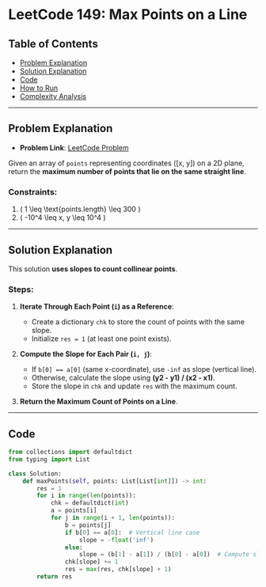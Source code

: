 # LeetCode 149: Max Points on a Line

## Table of Contents
- [Problem Explanation](#problem-explanation)
- [Solution Explanation](#solution-explanation)
- [Code](#code)
- [How to Run](#how-to-run)
- [Complexity Analysis](#complexity-analysis)

---

## Problem Explanation

- **Problem Link**: [LeetCode Problem](https://leetcode.com/problems/max-points-on-a-line/)

Given an array of `points` representing coordinates \([x, y]\) on a 2D plane, return the **maximum number of points that lie on the same straight line**.

### Constraints:
1. \( 1 \leq \text{points.length} \leq 300 \)
2. \( -10^4 \leq x, y \leq 10^4 \)

---

## Solution Explanation

This solution **uses slopes to count collinear points**.

### Steps:

1. **Iterate Through Each Point (`i`) as a Reference**:
   - Create a dictionary `chk` to store the count of points with the same slope.
   - Initialize `res = 1` (at least one point exists).

2. **Compute the Slope for Each Pair (`i, j`)**:
   - If `b[0] == a[0]` (same x-coordinate), use `-inf` as slope (vertical line).
   - Otherwise, calculate the slope using **(y2 - y1) / (x2 - x1)**.
   - Store the slope in `chk` and update `res` with the maximum count.

3. **Return the Maximum Count of Points on a Line**.

---

## Code

```python
from collections import defaultdict
from typing import List

class Solution:
    def maxPoints(self, points: List[List[int]]) -> int:
        res = 1
        for i in range(len(points)):
            chk = defaultdict(int)
            a = points[i]
            for j in range(i + 1, len(points)):
                b = points[j]
                if b[0] == a[0]:  # Vertical line case
                    slope = -float('inf')
                else:
                    slope = (b[1] - a[1]) / (b[0] - a[0])  # Compute slope
                chk[slope] += 1
                res = max(res, chk[slope] + 1)
        return res
